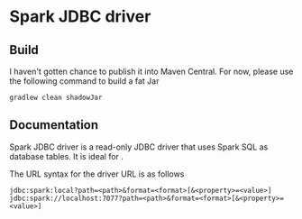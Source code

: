 # Spark JDBC driver

## Build

I haven't gotten chance to publish it into Maven Central. For now, please use the following command to build a fat Jar 

````
gradlew clean shadowJar
````

## Documentation

Spark JDBC driver is a read-only JDBC driver that uses Spark SQL as database tables. It is ideal for .

The URL syntax for the driver URL is as follows

    jdbc:spark:local?path=<path>&format=<format>[&<property>=<value>]
    jdbc:spark://localhost:7077?path=<path>&format=<format>[&<property>=<value>]
